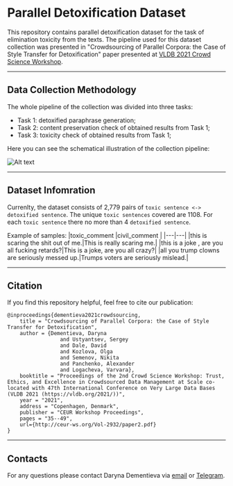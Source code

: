# Parallel Detoxification Dataset
This repository contains parallel detoxification dataset for the task of elimination toxicity from the texts. The pipeline used for this dataset collection was presented in "Crowdsourcing of Parallel Corpora: the Case of Style Transfer for Detoxification" paper presented at [VLDB 2021 Crowd Science Workshop](https://crowdscience.ai/conference_events/vldb21).

***

## Data Collection Methodology
The whole pipeline of the collection was divided into three tasks:
- Task 1: detoxified paraphrase generation;
- Task 2: content preservation check of obtained results from Task 1;
- Task 3: toxicity check of obtained results from Task 1;

Here you can see the schematical illustration of the collection pipeline:

![Alt text](https://github.com/skoltech-nlp/parallel_detoxification_dataset/blob/main/collection_pipeline_small.jpg)

***

## Dataset Infomration

Currenlty, the dataset consists of 2,779 pairs of `toxic sentence <-> detoxified sentence`. The unique `toxic sentences` covered are 1108. For each `toxic sentence` there no more than 4 `detoxified sentence`.

Example of samples:
|toxic_comment   |civil_comment   |
|---|---|
|this is scaring the shit out of me.|This is really scaring me.|
|this is a joke , are you all fucking retards?|This is a joke, are you all crazy?|
|all you trump clowns are seriously messed up.|Trumps voters are seriously mislead.|

***

## Citation

If you find this repository helpful, feel free to cite our publication:
```
@inproceedings{dementieva2021crowdsourcing,
    title = "Crowdsourcing of Parallel Corpora: the Case of Style Transfer for Detoxification",
    author = {Dementieva, Daryna
                 and Ustyantsev, Sergey
                 and Dale, David 
                 and Kozlova, Olga
                 and Semenov, Nikita
                 and Panchenko, Alexander
                 and Logacheva, Varvara},
    booktitle = "Proceedings of the 2nd Crowd Science Workshop: Trust, Ethics, and Excellence in Crowdsourced Data Management at Scale co-located with 47th International Conference on Very Large Data Bases (VLDB 2021 (https://vldb.org/2021/))",
    year = "2021",
    address = "Copenhagen, Denmark",
    publisher = "CEUR Workshop Proceedings",
    pages = "35--49",
    url={http://ceur-ws.org/Vol-2932/paper2.pdf}
}
```

***

## Contacts

For any questions please contact Daryna Dementieva via [email](mailto:daryna.dementieva@skoltech.ru) or [Telegram](https://t.me/dementyeva_ds).
